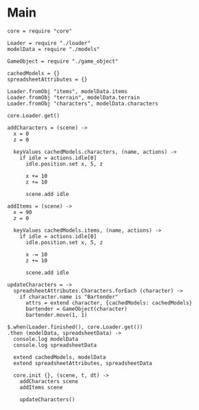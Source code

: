 Main
====

    core = require "core"

    Loader = require "./loader"
    modelData = require "./models"
    
    GameObject = require "./game_object"

    cachedModels = {}
    spreadsheetAttributes = {}

    Loader.fromObj "items", modelData.items
    Loader.fromObj "terrain", modelData.terrain
    Loader.fromObj "characters", modelData.characters
    
    core.Loader.get()

    addCharacters = (scene) ->
      x = 0
      z = 0

      keyValues cachedModels.characters, (name, actions) ->         
        if idle = actions.idle[0]
          idle.position.set x, 5, z
  
          x += 10
          z += 10
  
          scene.add idle

    addItems = (scene) ->
      x = 90
      z = 0

      keyValues cachedModels.items, (name, actions) ->
        if idle = actions.idle[0]
          idle.position.set x, 5, z
  
          x -= 10
          z += 10
  
          scene.add idle

    updateCharacters = ->
      spreadsheetAttributes.Characters.forEach (character) ->
        if character.name is "Bartender"
          attrs = extend character, {cachedModels: cachedModels}
          bartender = GameObject(character)
          bartender.move(1, 1)

    $.when(Loader.finished(), core.Loader.get())
    .then (modelData, spreadsheetData) ->
      console.log modelData
      console.log spreadsheetData
    
      extend cachedModels, modelData
      extend spreadsheetAttributes, spreadsheetData
      
      core.init {}, (scene, t, dt) ->
        addCharacters scene
        addItems scene
        
        updateCharacters()
